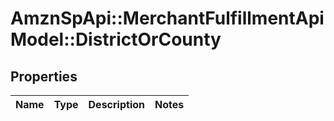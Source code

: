 # AmznSpApi::MerchantFulfillmentApiModel::DistrictOrCounty

## Properties
Name | Type | Description | Notes
------------ | ------------- | ------------- | -------------

